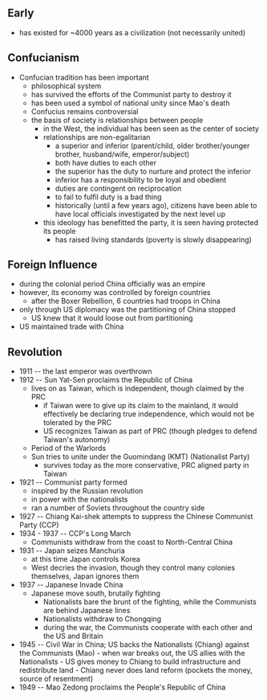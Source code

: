 ## Early
- has existed for ~4000 years as a civilization (not necessarily united)

## Confucianism
- Confucian tradition has been important
    - philosophical system
    - has survived the efforts of the Communist party to destroy it
    - has been used a symbol of national unity since Mao's death
    - Confucius remains controversial
    - the basis of society is relationships between people
        - in the West, the individual has been seen as the center of society
        - relationships are non-egalitarian
            - a superior and inferior (parent/child, older brother/younger brother, husband/wife, emperor/subject)
            - both have duties to each other
            - the superior has the duty to nurture and protect the inferior
            - inferior has a responsibility to be loyal and obedient
            - duties are contingent on reciprocation
            - to fail to fulfil duty is a bad thing
            - historically (until a few years ago), citizens have been able to have local officials investigated by the next level up
        - this ideology has benefitted the party, it is seen having protected its people
            - has raised living standards (poverty is slowly disappearing)

## Foreign Influence
- during the colonial period China officially was an empire
- however, its economy was controlled by foreign countries
    - after the Boxer Rebellion, 6 countries had troops in China
- only through US diplomacy was the partitioning of China stopped
    - US knew that it would loose out from partitioning
- US maintained trade with China

## Revolution
- 1911 -- the last emperor was overthrown
- 1912 -- Sun Yat-Sen proclaims the Republic of China
    - lives on as Taiwan, which is independent, though claimed by the PRC
        - if Taiwan were to give up its claim to the mainland, it would effectively be declaring true independence, which would not be tolerated by the PRC
        - US recognizes Taiwan as part of PRC (though pledges to defend Taiwan's autonomy)
    - Period of the Warlords
    - Sun tries to unite under the Guomindang (KMT) (Nationalist Party)
        - survives today as the more conservative, PRC aligned party in Taiwan
- 1921 -- Communist party formed
    - inspired by the Russian revolution
    - in power with the nationalists
    - ran a number of Soviets throughout the country side
- 1927 -- Chiang Kai-shek attempts to suppress the Chinese Communist Party (CCP)
- 1934 - 1937 -- CCP's Long March
    - Communists withdraw from the coast to North-Central China
- 1931 -- Japan seizes Manchuria
    - at this time Japan controls Korea
    - West decries the invasion, though they control many colonies themselves, Japan ignores them
- 1937 -- Japanese Invade China
    - Japanese move south, brutally fighting
        - Nationalists bare the brunt of the fighting, while the Communists are behind Japanese lines
        - Nationalists withdraw to Chongqing
        - during the war, the Communists cooperate with each other and the US and Britain
- 1945 -- Civil War in China; US backs the Nationalists (Chiang) against the Communists (Mao)
        - when war breaks out, the US allies with the Nationalists
        - US gives money to Chiang to build infrastructure and redistribute land
            - Chiang never does land reform (pockets the money, source of resentment)
- 1949 -- Mao Zedong proclaims the People's Republic of China
